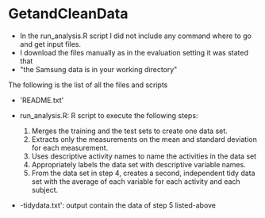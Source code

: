 GetandCleanData
===============
- In the run_analysis.R script I did not include any command where to go and get input files. 
- I download the files manually as in the evaluation setting it was stated that 
- "the Samsung data is in your working directory"  

The following is the list of all the files and scripts 
- 'README.txt'
- run_analysis.R: R script to execute the following steps:
    1.	Merges the training and the test sets to create one data set.
    2.	Extracts only the measurements on the mean and standard deviation for each measurement. 
    3.	Uses descriptive activity names to name the activities in the data set
    4.	Appropriately labels the data set with descriptive variable names. 
    5.	From the data set in step 4, creates a second, independent tidy data set with the average of each 
        variable for each activity and each subject.

- -tidydata.txt': output contain the data of step 5 listed-above
